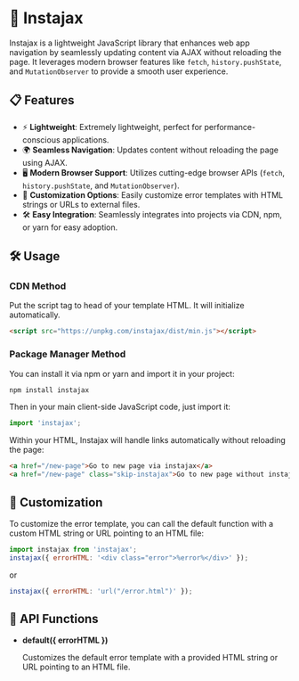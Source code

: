 # 🚀 Instajax

Instajax is a lightweight JavaScript library that enhances web app navigation by seamlessly updating 
content via AJAX without reloading the page. It leverages modern browser features like `fetch`, 
`history.pushState`, and `MutationObserver` to provide a smooth user experience.

## 📋 Features
- ⚡ **Lightweight**: Extremely lightweight, perfect for performance-conscious applications.
- 🌍 **Seamless Navigation**: Updates content without reloading the page using AJAX.
- 🖥️ **Modern Browser Support**: Utilizes cutting-edge browser APIs (`fetch`, `history.pushState`, and 
`MutationObserver`).
- 🎨 **Customization Options**: Easily customize error templates with HTML strings or URLs to external 
files.
- 🛠️ **Easy Integration**: Seamlessly integrates into projects via CDN, npm, or yarn for easy adoption.

## 🛠️ Usage
### CDN Method
Put the script tag to head of your template HTML. It will initialize automatically.
```html
<script src="https://unpkg.com/instajax/dist/min.js"></script>
```

### Package Manager Method
You can install it via npm or yarn and import it in your project:
```bash
npm install instajax
```
Then in your main client-side JavaScript code, just import it:
```javascript
import 'instajax';
```

Within your HTML, Instajax will handle links automatically without reloading the page:
```html
<a href="/new-page">Go to new page via instajax</a>
<a href="/new-page" class="skip-instajax">Go to new page without instajax</a>
```

## 🎨 Customization
To customize the error template, you can call the default function with a custom HTML string or URL 
pointing to an HTML file:
```javascript
import instajax from 'instajax';
instajax({ errorHTML: '<div class="error">%error%</div>' });
```
or
```javascript
instajax({ errorHTML: 'url("/error.html")' });
```

## 📡 API Functions
- **default({ errorHTML })**
  
  Customizes the default error template with a provided HTML string or URL pointing to an HTML file.